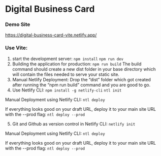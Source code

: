 # Digital Business Card

### Demo Site

https://digital-business-card-vite.netlify.app/

### Use Vite:

1. start the development server:
   `npm install`
   `npm run dev`
2. Building the application for production:
   `npm run build`
   The build command should create a new dist folder in your base directory which will contain the files needed to serve your static site.
3. Manual Netlify Deployment:
   Drop the “dist” folder which got created after running the “npm run build” command and you are good to go.
4. Use Netlify CLI:
   `npm install -g netlify-cli`
   `ntl init`

Manual Deployment using Netlify CLI:
`ntl deploy`

If everything looks good on your draft URL, deploy it to your main site URL with the --prod flag:
`ntl deploy --prod`

5. Git and Github as version control in Netlify CLI:
   `netlify init`

Manual Deployment using Netlify CLI:
`ntl deploy`

If everything looks good on your draft URL, deploy it to your main site URL with the --prod flag:
`ntl deploy --prod`
